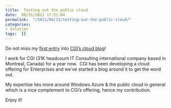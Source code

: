 ```yaml
---
title:  Testing out the public cloud
date:  08/31/2011 17:21:04
permalink:  "/2011/08/31/testing-out-the-public-cloud/"
categories:
- Solution
tags:  []
---
```

<p>Do not miss my <a href="http://www.cgi.com/en/blog/cloud/testing-out-public-cloud">first entry</a> into <a href="http://www.cgi.com/en/blog/cloud">CGI’s cloud blog</a>!</p>  <p>I work for CGI (31K headcount IT Consulting international company based in Montreal, Canada) for a year now.&#160; CGI has been developing a cloud offering for Enterprises and we’ve started a blog around it to get the word out.</p>  <p>My expertise lies more around Windows Azure &amp; the public cloud in general which is a nice complement to CGI’s offering, hence my contribution.</p>  <p>Enjoy it!</p>